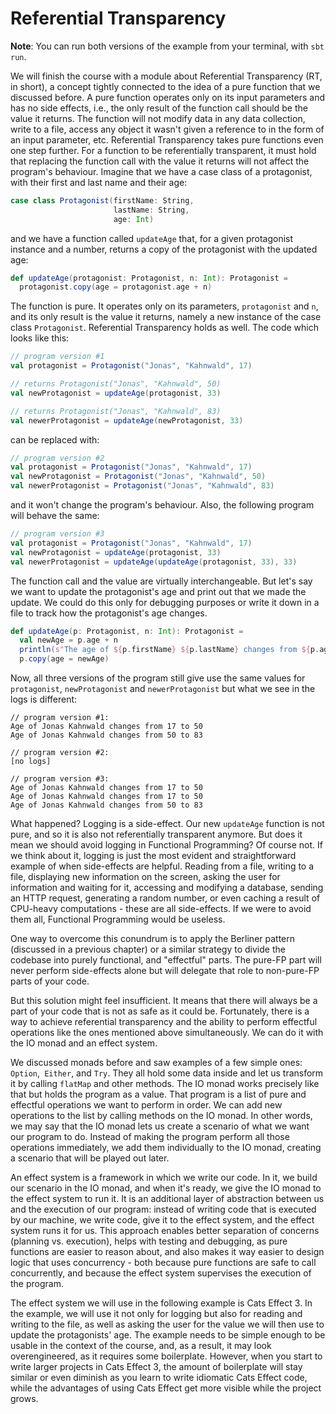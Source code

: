 # Referential Transparency

**Note**: You can run both versions of the example from your terminal, with `sbt run`.

We will finish the course with a module about Referential Transparency (RT, in short), a concept tightly connected to the idea of a pure function that we discussed before. A pure function operates only on its input parameters and has no side effects, i.e., the only result of the function call should be the value it returns. The function will not modify data in any data collection, write to a file, access any object it wasn't given a reference to in the form of an input parameter, etc.
Referential Transparency takes pure functions even one step further. For a function to be referentially transparent, it must hold that replacing the function call with the value it returns will not affect the program's behaviour.
Imagine that we have a case class of a protagonist, with their first and last name and their age:

```scala
case class Protagonist(firstName: String,
                       lastName: String, 
                       age: Int)
```

and we have a function called `updateAge` that, for a given protagonist instance and a number, returns a copy of the protagonist with the updated age:

```scala
def updateAge(protagonist: Protagonist, n: Int): Protagonist =
  protagonist.copy(age = protagonist.age + n)
```

The function is pure. It operates only on its parameters, `protagonist` and `n`, and its only result is the value it returns, namely a new instance of the case class `Protagonist`. Referential Transparency holds as well. The code which looks like this:

``` scala
// program version #1
val protagonist = Protagonist("Jonas", "Kahnwald", 17)

// returns Protagonist("Jonas", "Kahnwald", 50)
val newProtagonist = updateAge(protagonist, 33) 

// returns Protagonist("Jonas", "Kahnwald", 83)
val newerProtagonist = updateAge(newProtagonist, 33)
```

can be replaced with:

``` scala
// program version #2
val protagonist = Protagonist("Jonas", "Kahnwald", 17)
val newProtagonist = Protagonist("Jonas", "Kahnwald", 50)
val newerProtagonist = Protagonist("Jonas", "Kahnwald", 83)
```

and it won't change the program's behaviour. Also, the following program will behave the same:

```scala
// program version #3
val protagonist = Protagonist("Jonas", "Kahnwald", 17)
val newProtagonist = updateAge(protagonist, 33)
val newerProtagonist = updateAge(updateAge(protagonist, 33), 33)
```

The function call and the value are virtually interchangeable. But let's say we want to update the protagonist's age and print out that we made the update. We could do this only for debugging purposes or write it down in a file to track how the protagonist's age changes.

```scala
def updateAge(p: Protagonist, n: Int): Protagonist =
  val newAge = p.age + n
  println(s"The age of ${p.firstName} ${p.lastName} changes from ${p.age} to $newAge")
  p.copy(age = newAge)
```

Now, all three versions of the program still give use the same values for `protagonist`, `newProtagonist` and `newerProtagonist` but what we see in the logs is different:

```
// program version #1:
Age of Jonas Kahnwald changes from 17 to 50
Age of Jonas Kahnwald changes from 50 to 83

// program version #2:
[no logs]

// program version #3:
Age of Jonas Kahnwald changes from 17 to 50
Age of Jonas Kahnwald changes from 17 to 50
Age of Jonas Kahnwald changes from 50 to 83
```

What happened? Logging is a side-effect. Our new `updateAge` function is not pure, and so it is also not referentially transparent anymore. But does it mean we should avoid logging in Functional Programming? Of course not. If we think about it, logging is just the most evident and straightforward example of when side-effects are helpful. Reading from a file, writing to a file, displaying new information on the screen, asking the user for information and waiting for it, accessing and modifying a database, sending an HTTP request, generating a random number, or even caching a result of CPU-heavy computations - these are all side-effects. If we were to avoid them all, Functional Programming would be useless.

One way to overcome this conundrum is to apply the Berliner pattern (discussed in a previous chapter) or a similar strategy to divide the codebase into purely functional, and "effectful" parts. The pure-FP part will never perform side-effects alone but will delegate that role to non-pure-FP parts of your code.

But this solution might feel insufficient. It means that there will always be a part of your code that is not as safe as it could be. Fortunately, there is a way to achieve referential transparency and the ability to perform effectful operations like the ones mentioned above simultaneously. We can do it with the IO monad and an effect system.

We discussed monads before and saw examples of a few simple ones: `Option`,` Either`, and `Try`. They all hold some data inside and let us transform it by calling `flatMap` and other methods. The IO monad works precisely like that but holds the program as a value. That program is a list of pure and effectful operations we want to perform in order. We can add new operations to the list by calling methods on the IO monad. In other words, we may say that the IO monad lets us create a scenario of what we want our program to do. Instead of making the program perform all those operations immediately, we add them individually to the IO monad, creating a scenario that will be played out later.

An effect system is a framework in which we write our code. In it, we build our scenario in the IO monad, and when it's ready, we give the IO monad to the effect system to run it. It is an additional layer of abstraction between us and the execution of our program: instead of writing code that is executed by our machine, we write code, give it to the effect system, and the effect system runs it for us. This approach enables better separation of concerns (planning vs. execution), helps with testing and debugging, as pure functions are easier to reason about, and also makes it way easier to design logic that uses concurrency - both because pure functions are safe to call concurrently, and because the effect system supervises the execution of the program.

The effect system we will use in the following example is Cats Effect 3. In the example, we will use it not only for logging but also for reading and writing to the file, as well as asking the user for the value we will then use to update the protagonists' age. The example needs to be simple enough to be usable in the context of the course, and, as a result, it may look overengineered, as it requires some boilerplate. However, when you start to write larger projects in Cats Effect 3, the amount of boilerplate will stay similar or even diminish as you learn to write idiomatic Cats Effect code, while the advantages of using Cats Effect get more visible while the project grows.
